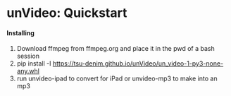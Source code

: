 # unVideo: Quickstart 

#### Installing
1. Download ffmpeg from ffmpeg.org and place it in the pwd of a bash session
2. pip install -I https://tsu-denim.github.io/unVideo/un_video-1-py3-none-any.whl
3. run unvideo-ipad to convert for iPad or unvideo-mp3 to make into an mp3



